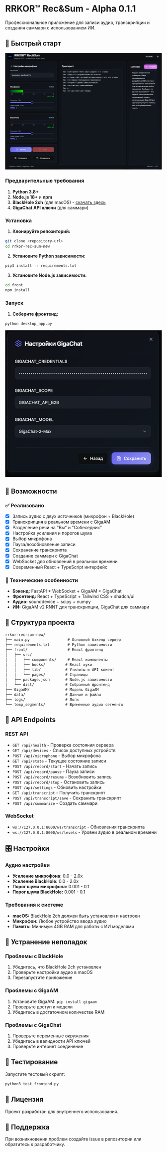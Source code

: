 # RRKOR™ Rec&Sum - Alpha 0.1.1

Профессиональное приложение для записи аудио, транскрипции и создания саммари с использованием ИИ.

## 🚀 Быстрый старт
![img_3.png](img_3.png)
### Предварительные требования

1. **Python 3.8+**
2. **Node.js 18+** и **npm**
3. **BlackHole 2ch** (для macOS) - [скачать здесь](https://existential.audio/blackhole/)
4. **GigaChat API ключи** (для саммари)

### Установка

1. **Клонируйте репозиторий:**
```bash
git clone <repository-url>
cd rrkor-rec-sum-new
```

2. **Установите Python зависимости:**
```bash
pip3 install -r requirements.txt
```

3. **Установите Node.js зависимости:**
```bash
cd front
npm install
```

### Запуск

1. **Соберите фронтенд:**
```shell
python desktop_app.py
```
![img_1.png](img_1.png)

## 🎯 Возможности

### ✅ Реализовано
- [x] Запись аудио с двух источников (микрофон + BlackHole)
- [x] Транскрипция в реальном времени с GigaAM
- [x] Разделение речи на "Вы" и "Собеседник"
- [x] Настройка усиления и порогов шума
- [x] Выбор микрофона
- [x] Пауза/возобновление записи
- [x] Сохранение транскрипта
- [x] Создание саммари с GigaChat
- [x] WebSocket для обновлений в реальном времени
- [x] Современный React + TypeScript интерфейс

### 🔧 Технические особенности
- **Бэкенд:** FastAPI + WebSocket + GigaAM + GigaChat
- **Фронтенд:** React + TypeScript + Tailwind CSS + shadcn/ui
- **Аудио:** sounddevice + scipy + numpy
- **ИИ:** GigaAM v2 RNNT для транскрипции, GigaChat для саммари

## 📁 Структура проекта

```
rrkor-rec-sum-new/
├── main.py                 # Основной бэкенд сервер
├── requirements.txt        # Python зависимости
├── front/                  # React фронтенд
│   ├── src/
│   │   ├── components/     # React компоненты
│   │   ├── hooks/         # React хуки
│   │   ├── lib/           # Утилиты и API клиент
│   │   └── pages/         # Страницы
│   ├── package.json       # Node.js зависимости
│   └── dist/              # Собранный фронтенд
├── GigaAM/                # Модель GigaAM
├── data/                  # Данные и файлы
├── logs/                  # Логи
└── temp_segments/         # Временные аудио сегменты
```

## 🔌 API Endpoints

### REST API
- `GET /api/health` - Проверка состояния сервера
- `GET /api/devices` - Список доступных устройств
- `POST /api/microphone` - Выбор микрофона
- `GET /api/state` - Текущее состояние записи
- `POST /api/record/start` - Начать запись
- `POST /api/record/pause` - Пауза записи
- `POST /api/record/resume` - Возобновить запись
- `POST /api/record/stop` - Остановить запись
- `POST /api/settings` - Обновить настройки
- `GET /api/transcript` - Получить транскрипт
- `POST /api/transcript/save` - Сохранить транскрипт
- `POST /api/summarize` - Создать саммари

### WebSocket
- `ws://127.0.0.1:8000/ws/transcript` - Обновления транскрипта
- `ws://127.0.0.1:8000/ws/levels` - Уровни аудио в реальном времени

## 🎛️ Настройки

### Аудио настройки
- **Усиление микрофона:** 0.0 - 2.0x
- **Усиление BlackHole:** 0.0 - 2.0x
- **Порог шума микрофона:** 0.001 - 0.1
- **Порог шума BlackHole:** 0.001 - 0.1

### Требования к системе
- **macOS:** BlackHole 2ch должен быть установлен и настроен
- **Микрофон:** Любое устройство ввода аудио
- **Память:** Минимум 4GB RAM для работы с ИИ моделями

## 🐛 Устранение неполадок

### Проблемы с BlackHole
1. Убедитесь, что BlackHole 2ch установлен
2. Проверьте настройки аудио в macOS
3. Перезапустите приложение

### Проблемы с GigaAM
1. Установите GigaAM: `pip install gigaam`
2. Проверьте доступ к модели
3. Убедитесь в достаточном количестве RAM

### Проблемы с GigaChat
1. Проверьте переменные окружения
2. Убедитесь в валидности API ключей
3. Проверьте интернет соединение

## 🧪 Тестирование

Запустите тестовый скрипт:
```bash
python3 test_frontend.py
```

## 📝 Лицензия

Проект разработан для внутреннего использования.

## 🤝 Поддержка

При возникновении проблем создайте issue в репозитории или обратитесь к разработчику.
